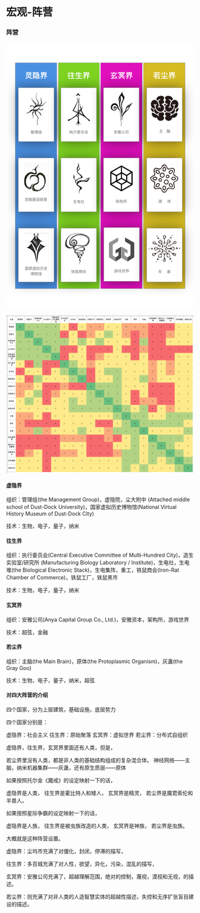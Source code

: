 # 宏观-阵营

### 阵营

![](../.gitbook/assets/A4-8.png)

![](<../.gitbook/assets/屏幕快照 2021-09-10 下午10.35.01.png>)

#### 虚隐界

组织：管理组(the Management Group)，虚隐院，尘大附中 (Attached middle school of Dust-Dock University)，国家虚拟历史博物馆(National Virtual History Museum of Dust-Dock City)

技术：生物，电子，量子，纳米

#### 往生界

组织：执行委员会(Central Executive Committee of Multi-Hundred City)，造生实验室/研究所 (Manufacturing Biology Laboratory / Institute)，生电社，生电堆(the Biological Electronic Stack)，生电集阵，重工，铁鼠商会(Iron-Rat Chamber of Commerce)，铁鼠工厂，铁鼠黑市

技术：生物，电子，量子，纳米

#### 玄冥界

组织：安雅公司(Anya Capital Group Co., Ltd.)，安雅资本，架构所，游戏世界

技术：超弦，金融

#### 若尘界

组织：主脑(the Main Brain)，原体(the Protoplasmic Organism)，灰蛊(the Gray Goo)

技术：生物，电子，量子，纳米，超弦

#### 对四大阵营的介绍

四个国家，分为上层建筑，基础设施，底层势力

四个国家分别是：

虚隐界：社会主义 往生界：原始聚落 玄冥界：虚拟世界 若尘界：分布式自组织

虚隐界，往生界，玄冥界里面还有人类，但是，

若尘界里没有人类，都是非人类的基础结构组成的复杂混合体。 神经网络——主脑，纳米机器集群——灰蛊，还有原生质层——原体

如果按照托尔金《魔戒》的设定映射一下的话，

虚隐界是人类， 往生界是霍比特人和矮人， 玄冥界是精灵， 若尘界是魔君索伦和半兽人。

如果按照星际争霸的设定映射一下的话，

虚隐界是人族， 往生界是被虫族改造的人类， 玄冥界是神族， 若尘界是虫族。

大概就是这种阵营设置。

虚隐界：尘坞市充满了对僵化，封闭，停滞的描写，

往生界：多百城充满了对人性，欲望，异化，污染，混乱的描写，

玄冥界：安雅公司充满了，超越理解范围，绝对的控制，蔑视，漠视和无视，的描述。

若尘界：则充满了对非人类的人造智慧实体的超越性描述，失控和无序扩张盲目建设的描述。
